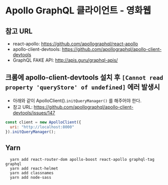 # Apollo GraphQL 클라이언트 - 영화웹

## 참고 URL

- react-apollo: https://github.com/apollographql/react-apollo
- apollo-client-devtools: https://github.com/apollographql/apollo-client-devtools
- GraphQL FAKE API: http://apis.guru/graphql-apis/

## 크롬에 apollo-client-devtools 설치 후 `[Cannot read property 'queryStore' of undefined]` 에러 발생시

- 아래와 같이 ApolloClient().`initQueryManager()` 를 해주어야 한다.
- 참고 URL: https://github.com/apollographql/apollo-client-devtools/issues/147

```js
const client = new ApolloClient({
  uri: "http://localhost:8000"
}).initQueryManager();
```

## Yarn

```
  yarn add react-router-dom apollo-boost react-apollo graphql-tag graphql
  yarn add react-helmet
  yarn add classnames
  yarn add node-sass
```
